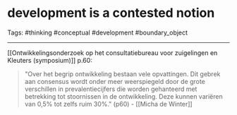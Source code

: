 # development is a contested notion
Tags: #thinking #conceptual #development #boundary_object

---
[[Ontwikkelingsonderzoek op het consultatiebureau voor zuigelingen en Kleuters (symposium)]] p.60:

> "Over het begrip ontwikkeling bestaan vele opvattingen. Dit gebrek aan consensus wordt onder meer weerspiegeld door de grote verschillen in prevalentiecijfers die worden gehanteerd met betrekking tot stoornissen in de ontwikkeling. Deze kunnen variëren van 0,5% tot zelfs ruim 30%." (p60) - [[Micha de Winter]]